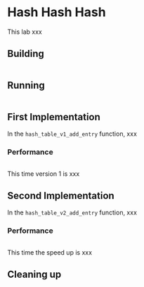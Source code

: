 # Hash Hash Hash
This lab xxx

## Building
```shell

```

## Running
```shell

```

## First Implementation
In the `hash_table_v1_add_entry` function, xxx

### Performance
```shell

```

This time version 1 is xxx

## Second Implementation
In the `hash_table_v2_add_entry` function, xxx

### Performance
```shell

```

This time the speed up is xxx

## Cleaning up
```shell

```